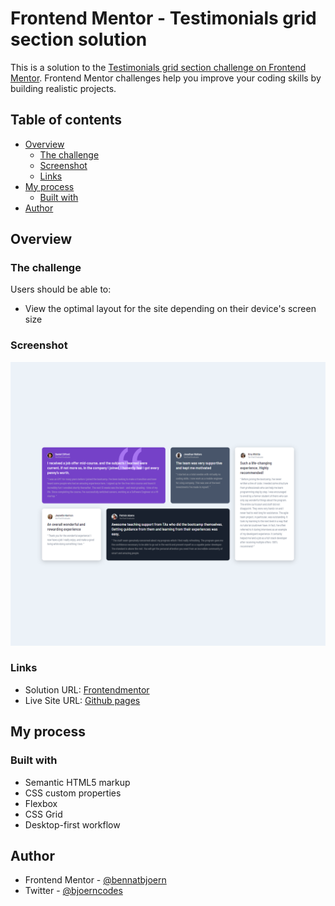 # Frontend Mentor - Testimonials grid section solution

This is a solution to the [Testimonials grid section challenge on Frontend Mentor](https://www.frontendmentor.io/challenges/testimonials-grid-section-Nnw6J7Un7). Frontend Mentor challenges help you improve your coding skills by building realistic projects.

## Table of contents

- [Overview](#overview)
  - [The challenge](#the-challenge)
  - [Screenshot](#screenshot)
  - [Links](#links)
- [My process](#my-process)
  - [Built with](#built-with)
- [Author](#author)

## Overview

### The challenge

Users should be able to:

- View the optimal layout for the site depending on their device's screen size

### Screenshot

![Desktop](./design/desktop-screenshot.png)

### Links

- Solution URL: [Frontendmentor]()
- Live Site URL: [Github pages]()

## My process

### Built with

- Semantic HTML5 markup
- CSS custom properties
- Flexbox
- CSS Grid
- Desktop-first workflow

## Author

- Frontend Mentor - [@bennatbjoern](https://www.frontendmentor.io/profile/bennatbjoern)
- Twitter - [@bjoerncodes](https://www.twitter.com/bjoerncodes)
